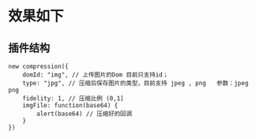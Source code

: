 # 效果如下

[](./GIF.gif)


## 插件结构
```
new compression({
    domId: "img", // 上传图片的Dom 目前只支持id；
    type: "jpg", // 压缩后保存图片的类型，目前支持 jpeg , png   参数：jpeg png
    fidelity: 1, // 压缩比例 (0,1]
    imgFile: function(base64) {
        alert(base64) // 压缩好的回调
    }
})
```
